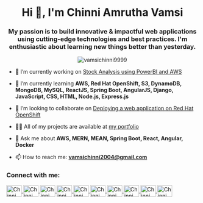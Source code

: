 <h1 align="center">Hi 👋, I'm Chinni Amrutha Vamsi</h1>
<h3 align="center">
  My passion is to build innovative & impactful web applications using 
  cutting-edge technologies and best practices. I'm enthusiastic about learning 
  new things better than yesterday.
</h3>

<p align="center">
  <img src="https://komarev.com/ghpvc/?username=vamsichinni9999&label=Profile%20views&color=0e75b6&style=flat" 
       alt="vamsichinni9999" />
</p>

- 🔭 I’m currently working on 
[Stock Analysis using PowerBI and AWS](http://chinniii2730.s3-website-ap-southeast-2.amazonaws.com/)

- 🌱 I’m currently learning **AWS, Red Hat OpenShift, S3, DynamoDB, MongoDB, MySQL, ReactJS, Spring Boot, AngularJS, Django, JavaScript, CSS, HTML, Node.js, Express.js**

- 👯 I’m looking to collaborate on 
[Deploying a web application on Red Hat OpenShift](https://github.com/Vamsichinni9999/railwaycloudbackend)

- 👨‍💻 All of my projects are available at 
[my portfolio](https://my-portfolio-chinni.vercel.app/)

- 💬 Ask me about **AWS, MERN, MEAN, Spring Boot, React, Angular, Docker**

- 📫 How to reach me: **vamsichinni2004@gmail.com**

<h3 align="left">Connect with me:</h3>
<p align="left">
  <a href="https://x.com/chinniy41901427" target="_blank">
    <img align="center" src="https://raw.githubusercontent.com/rahuldkjain/github-profile-readme-generator/master/src/images/icons/Social/twitter.svg" 
         alt="Chinni Yadav on Twitter" height="30" width="40" />
  </a>
  <a href="https://www.linkedin.com/in/chinni-yadav-8215ab230/" target="_blank">
    <img align="center" src="https://raw.githubusercontent.com/rahuldkjain/github-profile-readme-generator/master/src/images/icons/Social/linked-in-alt.svg" 
         alt="Chinni Yadav on LinkedIn" height="30" width="40" />
  </a>
  <a href="https://stackoverflow.com/users/22407039/chinni-yadav" target="_blank">
    <img align="center" src="https://raw.githubusercontent.com/rahuldkjain/github-profile-readme-generator/master/src/images/icons/Social/stack-overflow.svg" 
         alt="Chinni Yadav on Stack Overflow" height="30" width="40" />
  </a>
  <a href="https://www.instagram.com/chinni_yadav____" target="_blank">
    <img align="center" src="https://raw.githubusercontent.com/rahuldkjain/github-profile-readme-generator/master/src/images/icons/Social/instagram.svg" 
         alt="Chinni Yadav on Instagram" height="30" width="40" />
  </a>
  <a href="https://bento.me/chinni9999" target="_blank">
    <img align="center" src="https://raw.githubusercontent.com/rahuldkjain/github-profile-readme-generator/master/src/images/icons/Social/behance.svg" 
         alt="Chinni Yadav on Bento" height="30" width="40" />
  </a>
  <a href="https://www.codechef.com/users/chinni9999" target="_blank">
    <img align="center" src="https://cdn.jsdelivr.net/npm/simple-icons@3.1.0/icons/codechef.svg" 
         alt="Chinni Yadav on CodeChef" height="30" width="40" />
  </a>
  <a href="https://www.hackerrank.com/profile/21341a1231" target="_blank">
    <img align="center" src="https://raw.githubusercontent.com/rahuldkjain/github-profile-readme-generator/master/src/images/icons/Social/hackerrank.svg" 
         alt="Chinni Yadav on HackerRank" height="30" width="40" />
  </a>
  <a href="https://codeforces.com/profile/vamsichinni2004" target="_blank">
    <img align="center" src="https://raw.githubusercontent.com/rahuldkjain/github-profile-readme-generator/master/src/images/icons/Social/codeforces.svg" 
         alt="Chinni Yadav on Codeforces" height="30" width="40" />
  </a>
  <a href="https://leetcode.com/u/chinni9999/" target="_blank">
    <img align="center" src="https://raw.githubusercontent.com/rahuldkjain/github-profile-readme-generator/master/src/images/icons/Social/leet-code.svg" 
         alt="Chinni Yadav on LeetCode" height="30" width="40" />
  </a>
  <a href="https://www.hackerearth.com/@vamsichinni2004" target="_blank">
    <img align="center" src="https://raw.githubusercontent.com/rahuldkjain/github-profile-readme-generator/master/src/images/icons/Social/hackerearth.svg" 
         alt="Chinni Yadav on HackerEarth" height="30" width="40" />
  </a>
</p>
